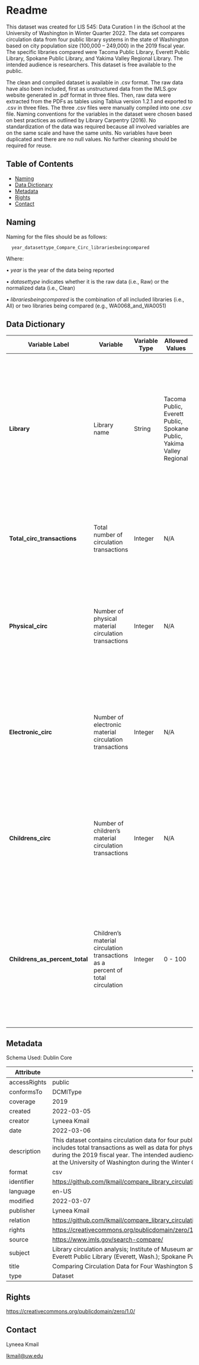 # Readme
This dataset was created for LIS 545: Data Curation I in the iSchool at the University of Washington in Winter Quarter 2022. The data set compares circulation data from four public library systems in the state of Washington based on city population size (100,000 – 249,000) in the 2019 fiscal year. The specific libraries compared were Tacoma Public Library, Everett Public Library, Spokane Public Library, and Yakima Valley Regional Library. The intended audience is researchers. This dataset is free available to the public.

The clean and compiled dataset is available in .csv format. The raw data have also been included, first as unstructured data from the IMLS.gov website generated in .pdf format in three files. Then, raw data were extracted from the PDFs as tables using Tablua version 1.2.1 and exported to .csv in three files. The three .csv files were manually compiled into one .csv file. Naming conventions for the variables in the dataset were chosen based on best practices as outlined by Library Carpentry (2016). No standardization of the data was required because all involved variables are on the same scale and have the same units. No variables have been duplicated and there are no null values. No further cleaning should be required for reuse.

## Table of Contents
- [Naming](#naming)
- [Data Dictionary](#dataDictionary)
- [Metadata](#metadata)
- [Rights](#rights)
- [Contact](#contact)

## Naming
Naming for the files should be as follows:

      year_datasettype_Compare_Circ_librariesbeingcompared
      
Where: 

•	_year_ is the year of the data being reported

•	_datasettype_ indicates whether it is the raw data (i.e., Raw) or the normalized data (i.e., Clean)

•	_librariesbeingcompared_ is the combination of all included libraries (i.e., All) or two libraries being compared (e.g., WA0068_and_WA0051)

## Data Dictionary

| **Variable Label** | **Variable** | **Variable Type** | **Allowed Values** | **Definition** |
| --- | --- | --- | --- | --- |
| **Library** | Library name | String | Tacoma Public, Everett Public, Spokane Public, Yakima Valley Regional | Name of the library about which circulation data is being described. Each library is a public library in Washington State that serves a city with a population size ranging from 100,000 to 249,000 in 2019. |
| **Total_circ_transactions** | Total number of circulation transactions | Integer | N/A | The total number of circulation transactions for the specified public library system.  |
| **Physical_circ** | Number of physical material circulation transactions | Integer | N/A | The number of circulation transactions for the physical materials in the collection of the specified public library system. |
| **Electronic_circ** | Number of electronic material circulation transactions | Integer | N/A | The number of circulation transactions for the electronic materials in the collection of the specified public library system. |
| **Childrens_circ** | Number of children’s material circulation transactions | Integer | N/A | The number of circulation transactions for the children’s materials in the collection of the specified public library system. |
| **Childrens_as_percent_total** | Children’s material circulation transactions as a percent of total circulation | Integer | 0 - 100 | The percentage of circulation transactions for children’s materials as compared to the total number of circulation transactions for the specified public library system. |

## Metadata
Schema Used: Dublin Core

| **Attribute** | **Value** |
| --- | --- |
| accessRights | public |
| conformsTo | DCMIType |
| coverage | 2019 |
| created | 2022-03-05 |
| creator | Lyneea Kmail |
| date | 2022-03-06 |
| description | This dataset contains circulation data for four public libraries in cities of similar size in Washington state. It includes total transactions as well as data for physical, electronic, and children's material as reported during the 2019 fiscal year. The intended audience is researchers. This dataset was curated for LIS 545 at the University of Washington during the Winter Quarter of 2022. |
| format | csv |
| identifier | https://github.com/lkmail/compare_library_circulation_FY19/blob/main/2019_Clean_Compare_Circ_All.csv  |
| language | en-US |
| modified | 2022-03-07 |
| publisher | Lyneea Kmail |
| relation | https://github.com/lkmail/compare_library_circulation_FY19 |
| rights | https://creativecommons.org/publicdomain/zero/1.0/ |
| source | https://www.imls.gov/search-compare/ |
| subject | Library circulation analysis; Institute of Museum and Library Services (U.S.); Tacoma Public Library; Everett Public Library (Everett, Wash.); Spokane Public Library; Yakima Valley Regional Library |
| title | Comparing Circulation Data for Four Washington State Public Libraries (2019) |
| type | Dataset |

## Rights

https://creativecommons.org/publicdomain/zero/1.0/

## Contact
Lyneea Kmail

lkmail@uw.edu
